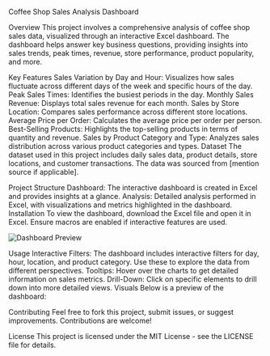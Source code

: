 Coffee Shop Sales Analysis Dashboard

Overview
This project involves a comprehensive analysis of coffee shop sales data, visualized through an interactive Excel dashboard. The dashboard helps answer key business questions, providing insights into sales trends, peak times, revenue, store performance, product popularity, and more.

Key Features
Sales Variation by Day and Hour: Visualizes how sales fluctuate across different days of the week and specific hours of the day.
Peak Sales Times: Identifies the busiest periods in the day.
Monthly Sales Revenue: Displays total sales revenue for each month.
Sales by Store Location: Compares sales performance across different store locations.
Average Price per Order: Calculates the average price per order per person.
Best-Selling Products: Highlights the top-selling products in terms of quantity and revenue.
Sales by Product Category and Type: Analyzes sales distribution across various product categories and types.
Dataset
The dataset used in this project includes daily sales data, product details, store locations, and customer transactions. The data was sourced from [mention source if applicable].

Project Structure
Dashboard: The interactive dashboard is created in Excel and provides insights at a glance.
Analysis: Detailed analysis performed in Excel, with visualizations and metrics highlighted in the dashboard.
Installation
To view the dashboard, download the Excel file and open it in Excel. Ensure macros are enabled if interactive features are used.

![Dashboard Preview](coffee_dashboard.png)

Usage
Interactive Filters: The dashboard includes interactive filters for day, hour, location, and product category. Use these to explore the data from different perspectives.
Tooltips: Hover over the charts to get detailed information on sales metrics.
Drill-Down: Click on specific elements to drill down into more detailed views.
Visuals
Below is a preview of the dashboard:


Contributing
Feel free to fork this project, submit issues, or suggest improvements. Contributions are welcome!

License
This project is licensed under the MIT License - see the LICENSE file for details.


